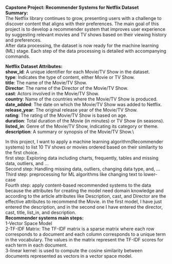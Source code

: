 **Capstone Project: Recommender Systems for Netflix Dataset**\
**Summary:**\
The Netflix library continues to grow, presenting users with a challenge to discover content that aligns with their preferences. The main goal of this project is to develop a recommender system that improves user experience by suggesting relevant movies and TV shows based on their viewing history and preferences.\
After data processing, the dataset is now ready for the machine learning (ML) stage. Each step of the data processing is detailed with accompanying commands.

**Netflix Dataset Attributes:**\
**show_id**: A unique identifier for each Movie/TV Show in the dataset.\
**type**: Indicates the type of content, either Movie or TV Show.\
**title**: The name of the Movie/TV Show.\
**Director**: The name of the Director of the Movie/TV Show.\
**cast**: Actors involved in the Movie/TV Show.\
**country**: Name of the countries where the Movie/TV Show is produced.\
**date_added**: The date on which the Movie/TV Show was added to Netflix.\
**release_year**: The original release year of the Movie/TV Show.\
**rating**: The rating of the Movie/TV Show is based on age.\
**duration**: Total duration of the Movie (in minutes) or TV Show (in seasons).\
**listed_in**: Genre of the Movie/TV Show, indicating its category or theme.\
**description**: A summary or synopsis of the Movie/TV Show.\

In this project, I want to apply a machine learning algorithm(Recommender systems) to list 10 TV shows or movies ordered based on their similarity to the first choice. \
first step: Exploring data including charts, frequently, tables and missing data, outliers, and ...\
Second step: Handling missing data, outliers, changing data type, and, ...\
Third step: preprocessing for ML algorithms like changing text to lower-case \
Fourth step: apply content-based recommended systems to the data because the attributes for creating the model need domain knowledge
and according to the article attributes like Description, cast, and Director are the effective attributes to recommend the Movie. 
in the first model, I have just entered the description, and in the second one I have entered the director, cast, title, list_in, and description.\
**Recommender systems main steps:**\
1-Vector Space Model\
2-TF-IDF Matrix: The TF-IDF matrix is a sparse matrix where each row corresponds to a document and each column corresponds to a unique term in the vocabulary. The values in the matrix represent the TF-IDF scores for each term in each document.\
3-linear kernel: is used to compute the cosine similarity between documents represented as vectors in a vector space model.

